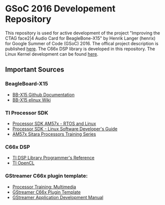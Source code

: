 # GSoC 2016 Developement Repository 
This repository is used for active development of the project "Improving the CTAG face2|4 Audio Card for BeagleBone-X15" by Henrik Langer (henrix) for Google Summer of Code (GSoC) 2016. The offical project description is published [here](https://summerofcode.withgoogle.com/projects/#5807138232336384).
The C66x DSP library is developed in this repository. The Linux Kernel development can be found [here](https://github.com/henrix/beagle-linux).

## Important Sources

### BeagleBoard-X15
* [BB-X15 Github Documentation](https://github.com/beagleboard/beagleboard-x15)
* [BB-X15 elinux Wiki](http://elinux.org/Beagleboard:BeagleBoard-X15)

### TI Processor SDK

* [Processor SDK AM57x - RTOS and Linux](http://www.ti.com/tool/PROCESSOR-SDK-AM57X)
* [Processor SDK - Linux Software Developer's Guide](http://processors.wiki.ti.com/index.php/Processor_SDK_Linux_Software_Developer%E2%80%99s_Guide)
* [AM57x Sitara Processors Training Series](https://training.ti.com/am57x-sitara-processors-training-series)

### C66x DSP
* [TI DSP Library Programmer's Reference](http://www.ti.com/lit/ug/sprueb8b/sprueb8b.pdf)
* [TI OpenCL](http://downloads.ti.com/mctools/esd/docs/opencl/index.html)

### GStreamer C66x plugin template:
* [Processor Training: Multimedia](http://processors.wiki.ti.com/index.php/Processor_Training:_Multimedia)
* [GStreamer C66x Plugin Template](http://git.ti.com/processor-sdk/gst-plugin-dsp66)
* [GStreamer Application Development Manual](https://gstreamer.freedesktop.org/data/doc/gstreamer/head/manual/html/index.html)
